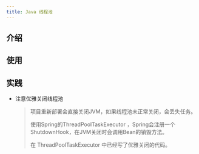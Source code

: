 ```yaml
---
title: Java 线程池
---
```


## 介绍

## 使用

## 实践

- 注意优雅关闭线程池

  > 项目重新部署会直接关闭JVM，如果线程池未正常关闭，会丢失任务。
  >
  > 使用Spring的ThreadPoolTaskExecutor ，Spring会注册一个ShutdownHook，在JVM关闭时会调用Bean的销毁方法。
  >
  > 在 ThreadPoolTaskExecutor 中已经写了优雅关闭的代码。
